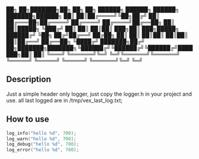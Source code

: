 
██╗   ██╗███████╗██╗  ██╗        ██╗      ██████╗  ██████╗  ██████╗ ███████╗██████╗
██║   ██║██╔════╝╚██╗██╔╝        ██║     ██╔═══██╗██╔════╝ ██╔════╝ ██╔════╝██╔══██╗
██║   ██║█████╗   ╚███╔╝         ██║     ██║   ██║██║  ███╗██║  ███╗█████╗  ██████╔╝
╚██╗ ██╔╝██╔══╝   ██╔██╗         ██║     ██║   ██║██║   ██║██║   ██║██╔══╝  ██╔══██╗
 ╚████╔╝ ███████╗██╔╝ ██╗███████╗███████╗╚██████╔╝╚██████╔╝╚██████╔╝███████╗██║  ██║
  ╚═══╝  ╚══════╝╚═╝  ╚═╝╚══════╝╚══════╝ ╚═════╝  ╚═════╝  ╚═════╝ ╚══════╝╚═╝  ╚═╝



## Description

Just a simple header only logger, just copy the logger.h in your project and use.
all last logged are in /tmp/vex_last_log.txt;

## How to use

```cpp
log_info("hello %d", 700);
log_warn("hello %d", 700);
log_debug("hello %d", 700);
log_error("hello %d", 700);

```

